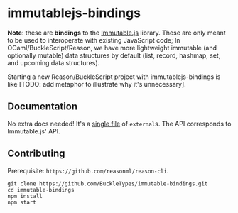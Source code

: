 # immutablejs-bindings

**Note**: these are **bindings** to the [Immutable.js](https://facebook.github.io/immutable-js/) library. These are only meant to be used to interoperate with existing JavaScript code; In OCaml/BuckleScript/Reason, we have more lightweight immutable (and optionally mutable) data structures by default (list, record, hashmap, set, and upcoming data structures).

Starting a new Reason/BuckleScript project with immutablejs-bindings is like [TODO: add metaphor to illustrate why it's unnecessary].

## Documentation

No extra docs needed! It's a [single file](https://github.com/BuckleTypes/immutable-bindings/blob/master/src/immJsRe.re) of `external`s. The API corresponds to Immutable.js' API.

## Contributing

Prerequisite: `https://github.com/reasonml/reason-cli`.

```
git clone https://github.com/BuckleTypes/immutable-bindings.git
cd immutable-bindings
npm install
npm start
```
